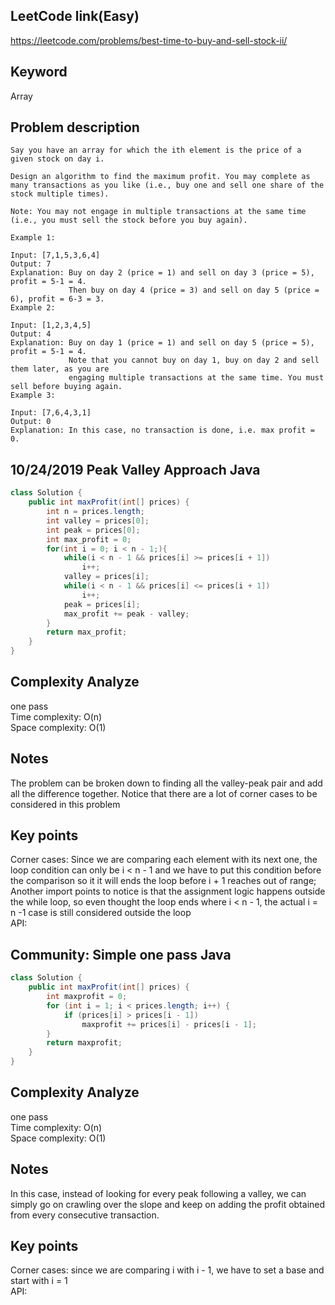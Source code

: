 ## LeetCode link(Easy)
https://leetcode.com/problems/best-time-to-buy-and-sell-stock-ii/

## Keyword
Array

## Problem description
```
Say you have an array for which the ith element is the price of a given stock on day i.

Design an algorithm to find the maximum profit. You may complete as many transactions as you like (i.e., buy one and sell one share of the stock multiple times).

Note: You may not engage in multiple transactions at the same time (i.e., you must sell the stock before you buy again).

Example 1:

Input: [7,1,5,3,6,4]
Output: 7
Explanation: Buy on day 2 (price = 1) and sell on day 3 (price = 5), profit = 5-1 = 4.
             Then buy on day 4 (price = 3) and sell on day 5 (price = 6), profit = 6-3 = 3.
Example 2:

Input: [1,2,3,4,5]
Output: 4
Explanation: Buy on day 1 (price = 1) and sell on day 5 (price = 5), profit = 5-1 = 4.
             Note that you cannot buy on day 1, buy on day 2 and sell them later, as you are
             engaging multiple transactions at the same time. You must sell before buying again.
Example 3:

Input: [7,6,4,3,1]
Output: 0
Explanation: In this case, no transaction is done, i.e. max profit = 0.
```
## 10/24/2019 Peak Valley Approach Java

```java
class Solution {
    public int maxProfit(int[] prices) {
        int n = prices.length;
        int valley = prices[0];
        int peak = prices[0];
        int max_profit = 0;
        for(int i = 0; i < n - 1;){
            while(i < n - 1 && prices[i] >= prices[i + 1])
                i++;
            valley = prices[i];
            while(i < n - 1 && prices[i] <= prices[i + 1])
                i++;
            peak = prices[i];
            max_profit += peak - valley;
        }
        return max_profit;
    }
}
```

## Complexity Analyze
one pass\
Time complexity: O(n)\
Space complexity: O(1)

## Notes
The problem can be broken down to finding all the valley-peak pair and add all the difference together. Notice that there are a lot of corner cases to be considered in this problem

## Key points
Corner cases: Since we are comparing each element with its next one, the loop condition can only be i < n - 1 and we have to put this condition before the comparison so it it will ends the loop before i + 1 reaches out of range; Another import points to notice is that the assignment logic happens outside the while loop, so even thought the loop ends where i < n - 1, the actual i = n -1 case is still considered outside the loop\
API:

## Community: Simple one pass Java

```java
class Solution {
    public int maxProfit(int[] prices) {
        int maxprofit = 0;
        for (int i = 1; i < prices.length; i++) {
            if (prices[i] > prices[i - 1])
                maxprofit += prices[i] - prices[i - 1];
        }
        return maxprofit;
    }
}
```

## Complexity Analyze
one pass\
Time complexity: O(n)\
Space complexity: O(1)

## Notes
 In this case, instead of looking for every peak following a valley, we can simply go on crawling over the slope and keep on adding the profit obtained from every consecutive transaction.

## Key points
Corner cases: since we are comparing i with i - 1, we have to set a base and start with i = 1\
API:
